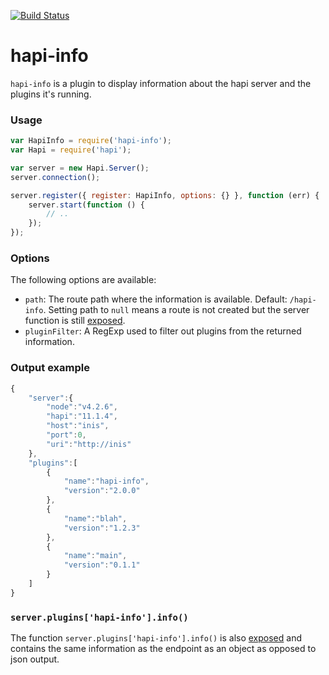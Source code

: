 [![Build Status](https://travis-ci.org/danielb2/hapi-info.svg?branch=master)](https://travis-ci.org/danielb2/hapi-info)

# hapi-info

`hapi-info` is a plugin to display information about the hapi server and the
plugins it's running.


### Usage

``` javascript
var HapiInfo = require('hapi-info');
var Hapi = require('hapi');

var server = new Hapi.Server();
server.connection();

server.register({ register: HapiInfo, options: {} }, function (err) {
    server.start(function () {
        // ..
    });
});
```

### Options

The following options are available:

* `path`: The route path where the information is available. Default: `/hapi-info`. Setting path to `null` means a route is not created but the server function is still [exposed].
* `pluginFilter`: A RegExp used to filter out plugins from the returned information.


### Output example

``` javascript
{
    "server":{
        "node":"v4.2.6",
        "hapi":"11.1.4",
        "host":"inis",
        "port":0,
        "uri":"http://inis"
    },
    "plugins":[
        {
            "name":"hapi-info",
            "version":"2.0.0"
        },
        {
            "name":"blah",
            "version":"1.2.3"
        },
        {
            "name":"main",
            "version":"0.1.1"
        }
    ]
}
```


### `server.plugins['hapi-info'].info()`

The function `server.plugins['hapi-info'].info()` is also [exposed] and
contains the same information as the endpoint as an object as opposed to json
output.

[exposed]: http://hapijs.com/api#serverexposekey-value
